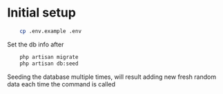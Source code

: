# Initial setup

```bash
    cp .env.example .env
```
Set the db info after

```bash
    php artisan migrate
    php artisan db:seed
```

Seeding the database multiple times, will result adding new fresh random data each time the command is called
